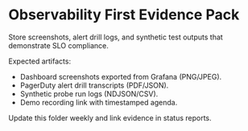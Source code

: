 # Observability First Evidence Pack

Store screenshots, alert drill logs, and synthetic test outputs that demonstrate SLO compliance.

Expected artifacts:
- Dashboard screenshots exported from Grafana (PNG/JPEG).
- PagerDuty alert drill transcripts (PDF/JSON).
- Synthetic probe run logs (NDJSON/CSV).
- Demo recording link with timestamped agenda.

Update this folder weekly and link evidence in status reports.

